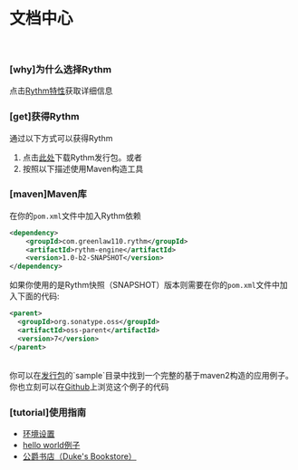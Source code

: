 # 文档中心
﻿
### [why]为什么选择Rythm

点击[Rythm特性](feature.md)获取详细信息

### [get]获得Rythm

通过以下方式可以获得Rythm

1. 点击[此处](/dist/rythm-engine-1.0-b2-SNAPSHOT-dist.zip)下载Rythm发行包。或者
1. 按照以下描述使用Maven构造工具

### [maven]Maven库

在你的`pom.xml`文件中加入Rythm依赖

```xml
<dependency>
    <groupId>com.greenlaw110.rythm</groupId>
    <artifactId>rythm-engine</artifactId>
    <version>1.0-b2-SNAPSHOT</version>
</dependency>
```
    
如果你使用的是Rythm快照（SNAPSHOT）版本则需要在你的`pom.xml`文件中加入下面的代码:

```xml
<parent>
  <groupId>org.sonatype.oss</groupId>
  <artifactId>oss-parent</artifactId>
  <version>7</version>
</parent>
```
    
<br/>
    
<div class="alert">
你可以在<a href="/dist/rythm-engine-1.0-b2-SNAPSHOT-dist.zip">发行包</a>的`sample`目录中找到一个完整的基于maven2构造的应用例子。你也立刻可以在<a target="_blank" href="https://github.com/greenlaw110/Rythm/tree/1.0/samples/MavnSampleProject">Github</a>上浏览这个例子的代码
</div>

### [tutorial]使用指南

* [环境设置](tutorial.md#env)
* [hello world例子](tutorial.md#hello)
* [公爵书店（Duke's Bookstore）](tutorial.md#bookstore)

